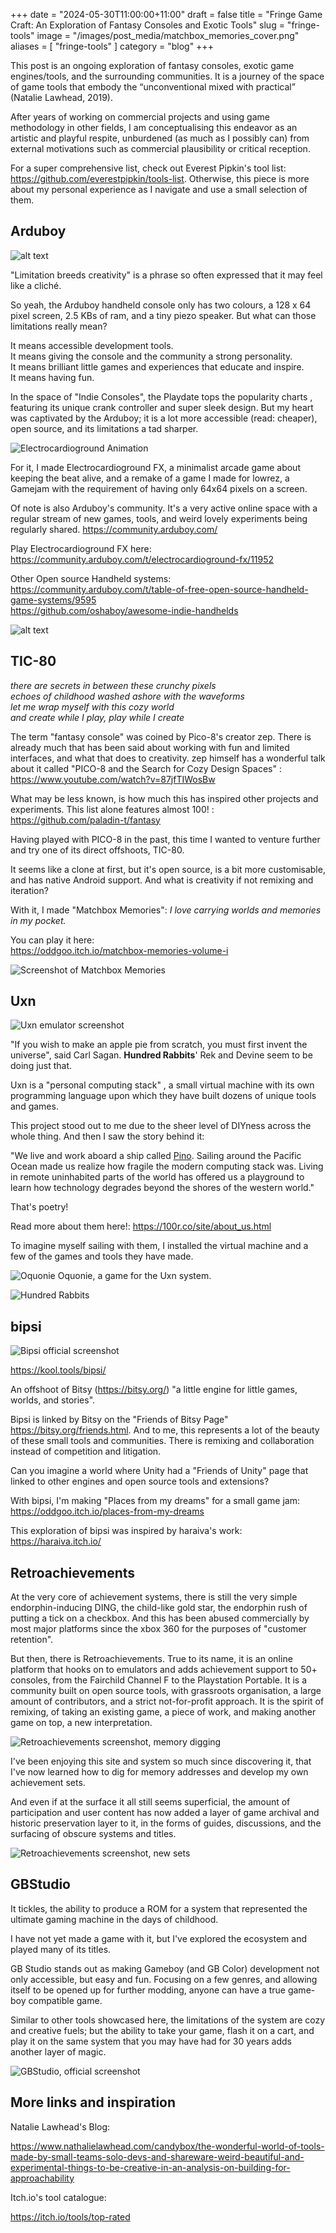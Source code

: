 +++
date = "2024-05-30T11:00:00+11:00"
draft = false
title = "Fringe Game Craft: An Exploration of Fantasy Consoles and Exotic Tools"
slug = "fringe-tools"
image = "/images/post_media/matchbox_memories_cover.png"
aliases = [
	"fringe-tools"
]
category = "blog"
+++


This post is an ongoing exploration of fantasy consoles, exotic game engines/tools, and the surrounding communities. It is a journey of the space of game tools that embody the “unconventional mixed with practical” (Natalie Lawhead, 2019).

After years of working on commercial projects and using game methodology in other fields, I am conceptualising this endeavor as an artistic and playful respite, unburdened (as much as I possibly can) from external motivations such as commercial plausibility or critical reception.

For a super comprehensive list, check out Everest Pipkin's tool list: https://github.com/everestpipkin/tools-list. Otherwise, this piece is more about my personal experience as I navigate and use a small selection of them.

## Arduboy

![alt text](/images/post_media/image.png)

"Limitation breeds creativity" is a phrase so often expressed that it may feel like a cliché.

So yeah, the Arduboy handheld console only has two colours, a 128 x 64 pixel screen, 2.5 KBs of ram, and a tiny piezo speaker. 
But what can those limitations really mean?

It means accessible development tools. </br>
It means giving the console and the community a strong personality. </br>
It means brilliant little games and experiences that educate and inspire. </br>
It means having fun. </br>

In the space of "Indie Consoles",  the Playdate tops the popularity charts , featuring its unique crank controller and super sleek design. But my heart was captivated by the Arduboy; it is a lot more accessible (read: cheaper), open source, and its limitations a tad sharper.

![Electrocardioground Animation](https://www.oddgoo.com/images/thumbnails/ecg-fx-gif.gif)

For it, I made Electrocardioground FX, a minimalist arcade game about keeping the beat alive, and a remake of a game I made for lowrez, a Gamejam with the requirement of having only 64x64 pixels on a screen.

Of note is also Arduboy's community. It's a very active online space with a regular stream of new games, tools, and weird lovely experiments being regularly shared.
https://community.arduboy.com/

Play Electrocardioground FX here: </br>
https://community.arduboy.com/t/electrocardioground-fx/11952

Other Open source Handheld systems: </br>
https://community.arduboy.com/t/table-of-free-open-source-handheld-game-systems/9595 </br>
https://github.com/oshaboy/awesome-indie-handhelds</br>


![alt text](/images/post_media/image-2.png)

## TIC-80

*there are secrets in between these crunchy pixels* </br>
*echoes of childhood washed ashore with the waveforms* </br>
*let me wrap myself with this cozy world* </br>
*and create while I play, play while I create* </br>

The term "fantasy console" was coined by Pico-8's creator zep. There is already much that has been said about working with fun and limited interfaces, and what that does to creativity. zep himself has a wonderful talk about it called "PICO-8 and the Search for Cozy Design Spaces" :   https://www.youtube.com/watch?v=87jfTIWosBw

What may be less known, is how much this has inspired other projects and experiments. This list alone features almost 100! :
https://github.com/paladin-t/fantasy

Having played with PICO-8 in the past, this time I wanted to venture further and try one of its direct offshoots, TIC-80.

It seems like a clone at first, but it's open source, is a bit more customisable, and has native Android support. And what is creativity if not remixing and iteration?

With it, I made "Matchbox Memories":
*I love carrying worlds and memories in my pocket.*  

You can play it here: </br>
https://oddgoo.itch.io/matchbox-memories-volume-i

![Screenshot of Matchbox Memories](/images/post_media/matchbox_memories_cover.png)

## Uxn
![Uxn emulator screenshot](/images/post_media/image-3.png)

"If you wish to make an apple pie from scratch, you must first invent the universe", said Carl Sagan. 
**Hundred Rabbits**' Rek and Devine seem to be doing just that.

Uxn is a "personal computing stack" , a small virtual machine with its own programming language upon which they have built dozens of unique tools and games.

This project stood out to me due to the sheer level of DIYness across the whole thing. And then I saw the story behind it:

"We live and work aboard a ship called [Pino](https://100r.co/site/pino.html). Sailing around the Pacific Ocean made us realize how fragile the modern computing stack was. Living in remote uninhabited parts of the world has offered us a playground to learn how technology degrades beyond the shores of the western world."

That's poetry!

Read more about them here!:
https://100r.co/site/about_us.html

To imagine myself sailing with them, I installed the virtual machine and a few of the games and tools they have made.

![Oquonie](/images/post_media/image-4.png)
Oquonie, a game for the Uxn system.

![Hundred Rabbits](/images/post_media/rabbits2.png)

## bipsi

![Bipsi official screenshot](https://kool.tools/blog/media/bipsi-005.png)

https://kool.tools/bipsi/

An offshoot of Bitsy (https://bitsy.org/) "a little engine for little games, worlds, and stories".

Bipsi is linked by Bitsy on the "Friends of Bitsy Page" https://bitsy.org/friends.html.
And to me, this represents a lot of the beauty of these small tools and communities. There is remixing and collaboration instead of competition and litigation.   

Can you imagine a world where Unity had a "Friends of Unity" page that linked to other engines and open source tools and extensions?

With bipsi, I'm making "Places from my dreams" for a small game jam:<br/>
https://oddgoo.itch.io/places-from-my-dreams

This exploration of bipsi was inspired by haraiva's work: https://haraiva.itch.io/

## Retroachievements

At the very core of achievement systems, there is still the very simple endorphin-inducing DING, the child-like gold star, the endorphin rush of putting a tick on a checkbox. And this has been abused commercially by most major platforms since the xbox 360 for the purposes of "customer retention".

But then, there is Retroachievements.
True to its name, it is an online platform that hooks on to emulators and adds achievement support to 50+ consoles, from the Fairchild Channel F to the Playstation Portable.
It is a community built on open source tools, with grassroots organisation, a large amount of contributors, and a strict not-for-profit approach. It is the spirit of remixing, of taking an existing game, a piece of work, and making another game on top, a new interpretation. 

![Retroachievements screenshot, memory digging](/images/post_media/image-5.png)

I've been enjoying this site and system so much since discovering it, that I've now learned how to dig for memory addresses and develop my own achievement sets.

And even if at the surface it all still seems superficial, the amount of participation and user content has now added a layer of game archival and historic preservation layer to it, in the forms of guides, discussions, and the surfacing of obscure systems and titles.

![Retroachievements screenshot, new sets](/images/post_media/image-6.png)


## GBStudio

It tickles, the ability to produce a ROM for a system that represented the ultimate gaming machine in the days of childhood. 

I have not yet made a game with it, but I've explored the ecosystem and played many of its titles.

GB Studio stands out as making Gameboy (and GB Color) development not only accessible, but easy and fun. Focusing on a few genres, and allowing itself to be opened up for further modding, anyone can have a true game-boy compatible game.

Similar to other tools showcased here, the limitations of the system are cozy and creative fuels; but the ability to take your game, flash it on a cart, and play it on the same system that you may have had for 30 years adds another layer of magic.

![GBStudio, official screenshot](https://www.gbstudio.dev/img/home/screenshot_win_1_v3.png)

## More links and inspiration

Natalie Lawhead's Blog:

https://www.nathalielawhead.com/candybox/the-wonderful-world-of-tools-made-by-small-teams-solo-devs-and-shareware-weird-beautiful-and-experimental-things-to-be-creative-in-an-analysis-on-building-for-approachability

Itch.io's tool catalogue:

https://itch.io/tools/top-rated

